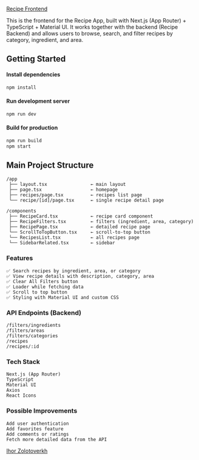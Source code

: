 [Recipe Frontend](https://nextjs.org)

This is the frontend for the Recipe App, built with Next.js (App Router) + TypeScript + Material UI.
It works together with the backend (Recipe Backend) and allows users to browse, search, and filter recipes by category, ingredient, and area.

## Getting Started

#### Install dependencies
```bash
npm install
```
#### Run development server
```bash
npm run dev
```
#### Build for production
```bash
npm run build
npm start
```
## Main Project Structure
```
/app
 ├── layout.tsx                ← main layout
 ├── page.tsx                  ← homepage
 ├── recipes/page.tsx          ← recipes list page
 └── recipe/[id]/page.tsx      ← single recipe detail page

/components
 ├── RecipeCard.tsx            ← recipe card component
 ├── RecipeFilters.tsx         ← filters (ingredient, area, category)
 ├── RecipePage.tsx            ← detailed recipe page
 └── ScrollToTopButton.tsx     ← scroll-to-top button
 └── RecipesList.tsx           ← all recipes page
 └── SidebarRelated.tsx        ← sidebar
```

### Features
```
✅ Search recipes by ingredient, area, or category
✅ View recipe details with description, category, area
✅ Clear All Filters button
✅ Loader while fetching data
✅ Scroll to top button
✅ Styling with Material UI and custom CSS
```
### API Endpoints (Backend)
```
/filters/ingredients  
/filters/areas  
/filters/categories  
/recipes  
/recipes/:id
```
### Tech Stack
```
Next.js (App Router)
TypeScript
Material UI
Axios
React Icons
```
### Possible Improvements
```
Add user authentication
Add favorites feature
Add comments or ratings
Fetch more detailed data from the API
```
[Ihor Zolotoverkh](https://www.linkedin.com/in/ihor-zolotoverkh)